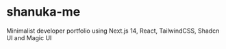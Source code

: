 # shanuka-me
 Minimalist developer portfolio using Next.js 14, React, TailwindCSS, Shadcn UI and Magic UI
